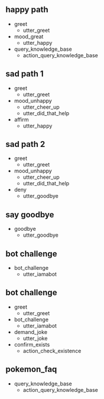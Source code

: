 
## happy path
* greet
  - utter_greet
* mood_great
  - utter_happy
* query_knowledge_base
  - action_query_knowledge_base

## sad path 1
* greet
  - utter_greet
* mood_unhappy
  - utter_cheer_up
  - utter_did_that_help
* affirm
  - utter_happy

## sad path 2
* greet
  - utter_greet
* mood_unhappy
  - utter_cheer_up
  - utter_did_that_help
* deny
  - utter_goodbye

## say goodbye
* goodbye
  - utter_goodbye

## bot challenge
* bot_challenge
  - utter_iamabot

## bot challenge
* greet
  - utter_greet
* bot_challenge
  - utter_iamabot
* demand_joke
  - utter_joke
* confirm_exists
  - action_check_existence

## pokemon_faq
* query_knowledge_base
  - action_query_knowledge_base
